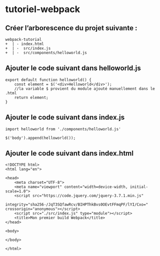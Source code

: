 # tutoriel-webpack

## Créer l’arborescence du projet suivante :
```
webpack-tutorial
+  | - index.html
+  | -  src/index.js
+  | -  src/components/helloworld.js
```
## Ajouter le code suivant dans helloworld.js
```
export default function helloworld() {
    const element = $('<div>Helloworld</div>');
    //la variable $ provient du module ajouté manuellement dans le .html  
    return element;
}
```

## Ajouter le code suivant dans index.js
```
import helloworld from './components/helloworld.js'

$('body').append(helloworld());
```

## Ajouter le code suivant dans index.html
```
<!DOCTYPE html>
<html lang="en">

<head>
    <meta charset="UTF-8">
    <meta name="viewport" content="width=device-width, initial-scale=1.0">
    <script src="https://code.jquery.com/jquery-3.7.1.min.js"
        integrity="sha256-/JqT3SQfawRcv/BIHPThkBvs0OEvtFFmqPF/lYI/Cxo=" crossorigin="anonymous"></script>
    <script src="./src/index.js" type="module"></script>
    <title>Mon premier build Webpack</title>
</head>

<body>

</body>

</html>
```